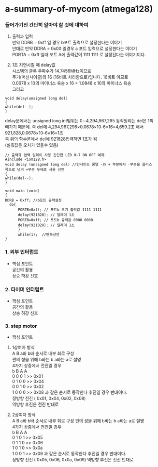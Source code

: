 # **a-summary-of-mycom (atmega128)**  
  
  
### 들어가기전 간단히 알아야 할 것에 대하여  
  
  
1) 출력과 입력  
만약 DDRB = 0xff 일 경우 b포트 출력으로 설정한다는 이야기  
반대로 만약 DDRA = 0x00 일경우 a 포트 입력으로 설정한다는 이야기  
PORTA = 0xff 일때 포트 A에 출력값이 1111 1111 로 설정된다는 이야기이다.  
  
  
2) 1초 지연시킬 때 delay값  
시스템의 클록 주파수가 14.7456MHz이므로  
주기(머신사이클)와 16 (16비트 처리함으로)입니다. 16비트 이므로   
0.0678 x 10의 마이너스 육승 x 16 = 1.0848 x 10의 마이너스 육승  
그리고  
~~~
void delay(unsigned long del)  
{  
while(del--);  
}  
~~~
delay문에서는 unsigned long int범위는 0∼4,294,967,295
동작원리는 del은 1씩 빼가기 때문에. 즉 del에 4,294,967,296×0.0678×10-6×16=4,659.2초 해서 921,828,0.0678×10-6×16=1초  
즉 위의 함수문에서 del에 921828입력하면 1초가 됨  
(실측값은 오차가 있을수 있음)  
  
  
~~~
// 출력과 입력 딜레이 사용 간단한 LED 0~7 ON OFF 예제 
#include <iom128.h>  
void delay (unsigned long del) //언사인드 롱델 -와 + 부분에서 -부분을 플러스 쪽으로 넘겨 +부분 두배로 사용 선언   
{  
while(del--);  
}  

void main (void)  
{  
DDRB = Oxff; //b포트 출력설정  
  do{
      PORTB=0xff; // 포트b 초기 출력값 1111 1111  
      delay(921828); // 딜레이 1초  
      PORTB=0xff; // 포트b 출력값 0000 0000  
      delay(921828); // 딜레이 1초  
      }  
      while(1);  //반복선언
}
~~~
### 1. 외부 인터럽트  
* 핵심 포인트  
공간의 활용  
상승 하강 신호  

### 2. 타이머 인터럽트  
* 핵심 포인트  
공간의 활용  
상승 하강 신호 

### 3. step motor 
* 핵심 포인트  
1) 1상여자 방식  
A B a바 b바 순서로 내부 회로 구성  
편의 성을 위해 b바는 b a바는 a로 설명  
4가지 상중에서 전진일 경우  
b B  A  A  
0   0  0   1 >> 0x01  
0   1  0   0 >> 0x04  
0   0  1   0 >> 0x02  
1   0  0   0 >> 0x08 과 같은 순서로 동작한다 후진일 경우 반대이다.  
  정방향 전진 ( 0x01, 0x04, 0x02, 0x08)  
역방향 후진은 전진 반대로  
  
  


2) 2상여자 방식  
A B a바 b바 순서로 내부 회로 구성 
편의 성을 위해 b바는 b a바는 a로 설명  
4가지 상중에서 전진일 경우  
b B  A  A  
0   1  0   1 >> 0x05  
0   1  1   0 >> 0x06  
1   0  1   0 >> 0x0a  
1   0  0   1 >> 0x09 과 같은 순서로 동작한다 후진일 경우 반대이다.  
  정방향 전진 ( 0x05, 0x06, 0x0a, 0x09) 
역방향 후진은 전진 반대로  



